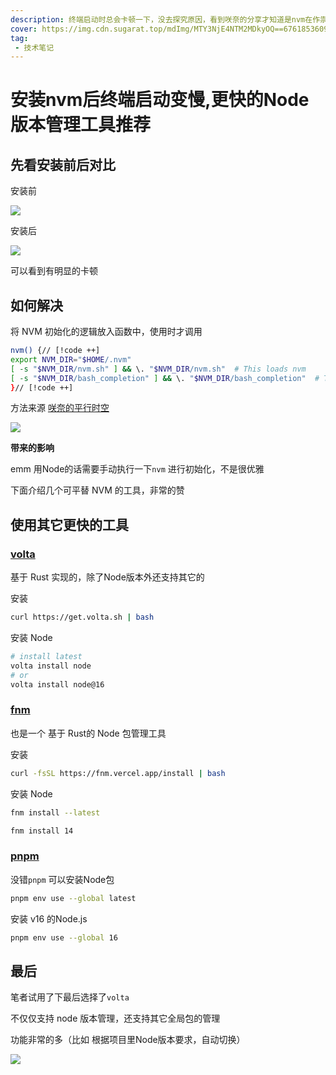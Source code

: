 ```yaml
---
description: 终端启动时总会卡顿一下，没去探究原因，看到咲奈的分享才知道是nvm在作祟
cover: https://img.cdn.sugarat.top/mdImg/MTY3NjE4NTM2MDkyOQ==676185360929
tag:
 - 技术笔记
---
```


# 安装nvm后终端启动变慢,更快的Node版本管理工具推荐

## 先看安装前后对比
安装前

![](https://img.cdn.sugarat.top/mdImg/MTY3NjE4NDI1OTY0OA==676184259648)


安装后

![](https://img.cdn.sugarat.top/mdImg/MTY3NjE4NDgwNjAzMA==676184806030)

可以看到有明显的卡顿

## 如何解决
将 NVM 初始化的逻辑放入函数中，使用时才调用

```sh
nvm() {// [!code ++]
export NVM_DIR="$HOME/.nvm"
[ -s "$NVM_DIR/nvm.sh" ] && \. "$NVM_DIR/nvm.sh"  # This loads nvm
[ -s "$NVM_DIR/bash_completion" ] && \. "$NVM_DIR/bash_completion"  # This loads nvm bash_completion
}// [!code ++]
```

方法来源 [咲奈的平行时空](https://public.zsxq.com/groups/28851452458181.html)

![](https://img.cdn.sugarat.top/mdImg/MTY3NjE4NTM2MDkyOQ==676185360929)

**带来的影响**

emm 用Node的话需要手动执行一下`nvm` 进行初始化，不是很优雅

下面介绍几个可平替 NVM 的工具，非常的赞

## 使用其它更快的工具
### [volta](https://volta.sh/)
基于 Rust 实现的，除了Node版本外还支持其它的

安装
```sh
curl https://get.volta.sh | bash
```

安装 Node
```sh
# install latest
volta install node
# or
volta install node@16
```

### [fnm](https://github.com/Schniz/fnm)
也是一个 基于 Rust的 Node 包管理工具

安装
```sh
curl -fsSL https://fnm.vercel.app/install | bash
```

安装 Node
```sh
fnm install --latest

fnm install 14
```

### [pnpm](https://pnpm.io/zh/cli/env)
没错`pnpm` 可以安装Node包

```sh
pnpm env use --global latest
```

安装 v16 的Node.js

```sh
pnpm env use --global 16
```

## 最后
笔者试用了下最后选择了`volta`

不仅仅支持 node 版本管理，还支持其它全局包的管理

功能非常的多（比如 根据项目里Node版本要求，自动切换）

![](https://img.cdn.sugarat.top/mdImg/MTY3NjE4OTM5MTk2Mg==676189391962)